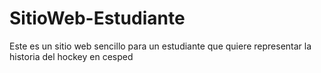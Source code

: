 # SitioWeb-Estudiante
 Este es un sitio web sencillo para un estudiante que quiere representar la historia del hockey en cesped
